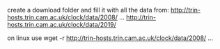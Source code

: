 create a download folder and fill it with all the data from:
http://trin-hosts.trin.cam.ac.uk/clock/data/2008/
...
http://trin-hosts.trin.cam.ac.uk/clock/data/2019/

on linux use wget -r http://trin-hosts.trin.cam.ac.uk/clock/data/2008/
...